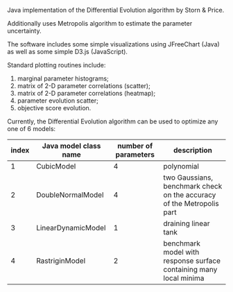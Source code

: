 Java implementation of the Differential Evolution algorithm by Storn & Price.

Additionally uses Metropolis algorithm to estimate the parameter uncertainty.

The software includes some simple
visualizations using JFreeChart (Java) as well as some simple D3.js (JavaScript).

Standard plotting routines include:

1. marginal parameter histograms;
2. matrix of 2-D parameter correlations (scatter);
3. matrix of 2-D parameter correlations (heatmap);
4. parameter evolution scatter;
5. objective score evolution.

Currently, the Differential Evolution algorithm can be used to optimize any one of 6 models:



| index | Java model class name | number of parameters | description    |       
| ----- | --------------------- | -------------------- | ---------------|
| 1     | CubicModel            | 4                    | polynomial |
| 2     | DoubleNormalModel     | 4                    | two Gaussians, benchmark check on the accuracy of the Metropolis part |
| 3     | LinearDynamicModel    | 1                    | draining linear tank |
| 4     | RastriginModel        | 2                    | benchmark model with response surface containing many local minima |